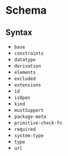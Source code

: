 # Schema

## Syntax
- `base`
- `constraints`
- `datatype`
- `derivation`
- `elements`
- `excluded`
- `extensions`
- `id`
- `isOpen`
- `kind`
- `mustSupport`
- `package-meta`
- `primitive-check-fn`
- `required`
- `system-type`
- `type`
- `url`
